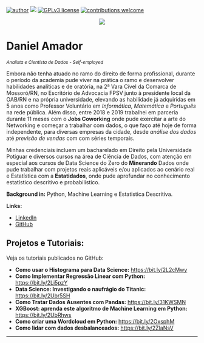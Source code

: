 [![author](https://img.shields.io/badge/author-daniel-red.svg)](https://www.linkedin.com/in/daniel-sousa-amador) [![](https://img.shields.io/badge/python-3.7+-blue.svg)](https://www.python.org/downloads/release/python-365/) [![GPLv3 license](https://img.shields.io/badge/License-GPLv3-blue.svg)](http://perso.crans.org/besson/LICENSE.html) [![contributions welcome](https://img.shields.io/badge/contributions-welcome-brightgreen.svg?style=flat)](https://github.com/danielamador12)

<p align="center">
  <img src="https://github.com/danielamador12/Portfolio/blob/master/github.png" >
</p>

# Daniel Amador
<sub>*Analista e Cientista de Dados - Self-employed*</sub>

Embora não tenha atuado no ramo do direito de forma profissional, durante o período da academia pude viver na prática o ramo e desenvolver habilidades analíticas e de oratória, na 2ª Vara Cível da Comarca de Mossoró/RN, no Escritório de Advocacia FPSV junto à presidente local da OAB/RN e na própria universidade, elevando as habilidade já adquiridas em 5 anos como Professor Voluntário em *Informática*, *Matemática* e *Português* na rede pública. Além disso, entre 2018 e 2019 trabalhei em parceria durante 11 meses com o **Jobs Coworking** onde pude exercitar a arte do Networking e começar a trabalhar com dados, o que faço até hoje de forma independente, para diversas empresas da cidade, desde *análise dos dados* até *previsão de vendas* com com séries temporais.

Minhas credenciais incluem um bacharelado em Direito pela Universidade Potiguar e diversos cursos na área de Ciência de Dados, com atenção em especial aos cursos de Data Science do Zero do **Minerando** Dados onde pude trabalhar com projetos reais aplicáveis e/ou aplicados ao cenário real e Estatística com a **Estatidados**, onde pude aprofundar no conhecimento estatístico descritivo e probabilístico.

**Background in:** Python, Machine Learning e Estatistica Descritiva.

**Links:**
* [LinkedIn](https://www.linkedin.com/in/daniel-sousa-amador)
* [GitHub](https://github.com/danielamador12)


## Projetos e Tutoriais:
Veja os tutoriais publicados no GitHub:

* **Como usar o Histograma para Data Science:** https://bit.ly/2L2cMwy
* **Como Implementar Regressão Linear com Python:** https://bit.ly/2Li5pzY
* **Data Science: Investigando o naufrágio do Titanic:** https://bit.ly/2Ubr5SH
* **Como Tratar Dados Ausentes com Pandas:** https://bit.ly/31KWSMN
* **XGBoost: aprenda este algoritmo de Machine Learning em Python:** https://bit.ly/2UbRhws
* **Como criar uma Wordcloud em Python:** https://bit.ly/2OxsphM
* **Como lidar com dados desbalanceados:** https://bit.ly/2ZlaNsV

---




